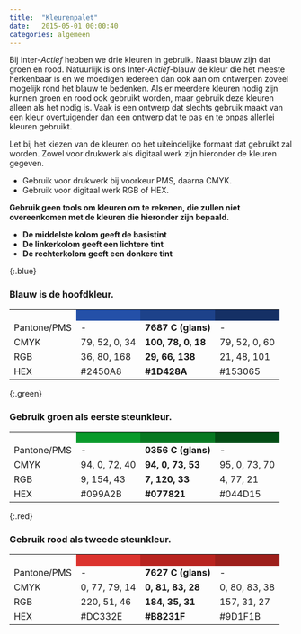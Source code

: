 ```yaml
---
title:  "Kleurenpalet"
date:   2015-05-01 00:00:40
categories: algemeen
---
```


Bij Inter-*Actief* hebben we drie kleuren in gebruik. Naast blauw zijn dat groen en rood. Natuurlijk is ons Inter-*Actief*-blauw de kleur die het meeste herkenbaar is en we moedigen iedereen dan ook aan om ontwerpen zoveel mogelijk rond het blauw te bedenken. Als er meerdere kleuren nodig zijn kunnen groen en rood ook gebruikt worden, maar gebruik deze kleuren alleen als het nodig is. Vaak is een ontwerp dat slechts gebruik maakt van een kleur overtuigender dan een ontwerp dat te pas en te onpas allerlei kleuren gebruikt.

Let bij het kiezen van de kleuren op het uiteindelijke formaat dat gebruikt zal worden. Zowel voor drukwerk als digitaal werk zijn hieronder de kleuren gegeven.

* Gebruik voor drukwerk bij voorkeur PMS, daarna CMYK.
* Gebruik voor digitaal werk RGB of HEX.

**Gebruik geen tools om kleuren om te rekenen, die zullen niet overeenkomen met de kleuren die hieronder zijn bepaald.**

* **De middelste kolom geeft de basistint**
* **De linkerkolom geeft een lichtere tint**
* **De rechterkolom geeft een donkere tint**

{:.blue}
### Blauw is de hoofdkleur.
<table>
  <tr>
    <th></th>
    <th style="background-color: #2450A8; height: 20px"></th>
    <th style="background-color: #1D428A; height: 20px"></th>
    <th style="background-color: #153065; height: 20px"></th>
  </tr>
  <tr>
    <td>Pantone/PMS</td><td>-</td><td><strong>7687 C (glans)</strong></td><td>-</td>
  </tr>
  <tr>
    <td>CMYK</td><td>79, 52, 0, 34</td><td><strong>100, 78, 0, 18</strong></td><td>79, 52, 0, 60</td>
  </tr>
  <tr>
    <td>RGB</td><td>36, 80, 168</td><td><strong>29, 66, 138</strong></td><td>21, 48, 101</td>
  </tr>
  <tr>
    <td>HEX</td><td>#2450A8</td><td><strong>#1D428A</strong></td><td>#153065</td>
  </tr>
</table>

{:.green}
### Gebruik groen als eerste steunkleur.
<table>
  <tr>
    <th></th>
    <th style="background-color: #099A2B; height:20px"></th>
    <th style="background-color: #077821; height: 20px"></th>
    <th style="background-color: #044D15; height: 20px"></th>
  </tr>
  <tr>
    <td>Pantone/PMS</td><td>-</td><td><strong>0356 C (glans)</strong></td><td>-</td>
  </tr>
  <tr>
    <td>CMYK</td><td>94, 0, 72, 40</td><td><strong>94, 0, 73, 53</strong></td><td>95, 0, 73, 70</td>
  </tr>
  <tr>
    <td>RGB</td><td>9, 154, 43</td><td><strong>7, 120, 33</strong></td><td>4, 77, 21</td>
  </tr>
  <tr>
    <td>HEX</td><td>#099A2B</td><td><strong>#077821</strong></td><td>#044D15</td>
  </tr>
</table>

{:.red}
### Gebruik rood als tweede steunkleur.
<table>
  <tr>
    <th></th>
    <th style="background-color: #DC332E; height: 20px"></th>
    <th style="background-color: #B8231F; height: 20px"></th>
    <th style="background-color: #9D1F1B; height: 20px"></th>
  </tr>
  <tr>
    <td>Pantone/PMS</td><td>-</td><td><strong>7627 C (glans)</strong></td><td>-</td>
  </tr>
  <tr>
    <td>CMYK</td><td>0, 77, 79, 14</td><td><strong>0, 81, 83, 28</strong></td><td>0, 80, 83, 38</td>
  </tr>
  <tr>
    <td>RGB</td><td>220, 51, 46</td><td><strong>184, 35, 31</strong></td><td>157, 31, 27</td>
  </tr>
  <tr>
    <td>HEX</td><td>#DC332E</td><td><strong>#B8231F</strong></td><td>#9D1F1B</td>
  </tr>
</table>
